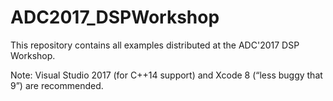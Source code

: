 # ADC2017_DSPWorkshop
This repository contains all examples distributed at the ADC'2017 DSP Workshop.

Note: Visual Studio 2017 (for C++14 support) and Xcode 8 (“less buggy that 9”) are recommended.
